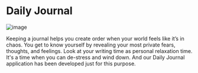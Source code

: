 # Daily Journal
![image](https://user-images.githubusercontent.com/86040361/196002877-da9ef5c2-8cd2-4432-9656-8a0bd55a4952.png)

 Keeping a journal helps you create order when your world feels like it’s in chaos. You get to know yourself by revealing your most private fears, thoughts, and feelings. Look at your writing time as personal relaxation time. It's a time when you can de-stress and wind down.
 And our Daily Journal application has been developed just for this purpose.
